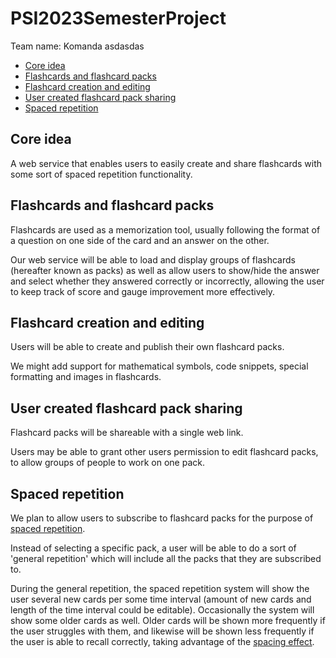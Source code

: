 # PSI2023SemesterProject

Team name: Komanda asdasdas

* [Core idea](#core-idea)
* [Flashcards and flashcard packs](#flashcards-and-flashcard-packs)
* [Flashcard creation and editing](#flashcard-creation-and-editing)
* [User created flashcard pack sharing](#user-created-flashcard-pack-sharing)
* [Spaced repetition](#spaced-repetition)

## Core idea
A web service that enables users to easily create and share flashcards with some sort of spaced repetition functionality.

## Flashcards and flashcard packs
Flashcards are used as a memorization tool, usually following the format of a question on one side of the card and an answer on the other.

Our web service will be able to load and display groups of flashcards (hereafter known as packs) as well as allow users to show/hide the answer and select whether they answered correctly or incorrectly, allowing the user to keep track of score and gauge improvement more effectively.

## Flashcard creation and editing
Users will be able to create and publish their own flashcard packs.

We might add support for mathematical symbols, code snippets, special formatting and images in flashcards.

## User created flashcard pack sharing
Flashcard packs will be shareable with a single web link.

Users may be able to grant other users permission to edit flashcard packs, to allow groups of people to work on one pack.

## Spaced repetition
We plan to allow users to subscribe to flashcard packs for the purpose of [spaced repetition](https://en.wikipedia.org/wiki/Spaced_repetition).

Instead of selecting a specific pack, a user will be able to do a sort of 'general repetition' which will include all the packs that they are subscribed to.

During the general repetition, the spaced repetition system will show the user several new cards per some time interval (amount of new cards and length of the time interval could be editable). Occasionally the system will show some older cards as well. Older cards will be shown more frequently if the user struggles with them, and likewise will be shown less frequently if the user is able to recall correctly, taking advantage of the [spacing effect](https://en.wikipedia.org/wiki/Spacing_effect).
